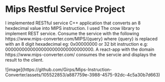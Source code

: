 <h1>Mips Restful Service Project</h1>
<p>I implemented RESTful service C++ application that converts an 8 hexdecimal value into MIPS instruction. I used 
The crow library to implement REST service. Consume the service with the following https://www.mips-converter.com/MIPS/{query} where {query} is replaced with an 8 digit hexadecimal eg: 0x00000000
or 32 bit instruction e.g: 00000000000000000000000000000000. A react-app with the domain https://www.mips-converter.com/ consumes the servcie and displays the result to the client.  </p>
![image](https://github.com/Girps/Mips-Instruction-Converter/assets/105522853/a887759e-3988-4575-92dc-4c5a30b7d663)
